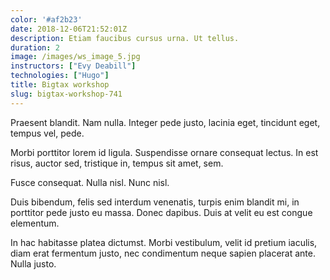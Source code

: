 ```yaml
---
color: '#af2b23'
date: 2018-12-06T21:52:01Z
description: Etiam faucibus cursus urna. Ut tellus.
duration: 2
image: /images/ws_image_5.jpg
instructors: ["Evy Deabill"]
technologies: ["Hugo"]
title: Bigtax workshop
slug: bigtax-workshop-741
---
```

Praesent blandit. Nam nulla. Integer pede justo, lacinia eget, tincidunt eget, tempus vel, pede.

Morbi porttitor lorem id ligula. Suspendisse ornare consequat lectus. In est risus, auctor sed, tristique in, tempus sit amet, sem.

Fusce consequat. Nulla nisl. Nunc nisl.

Duis bibendum, felis sed interdum venenatis, turpis enim blandit mi, in porttitor pede justo eu massa. Donec dapibus. Duis at velit eu est congue elementum.

In hac habitasse platea dictumst. Morbi vestibulum, velit id pretium iaculis, diam erat fermentum justo, nec condimentum neque sapien placerat ante. Nulla justo.
